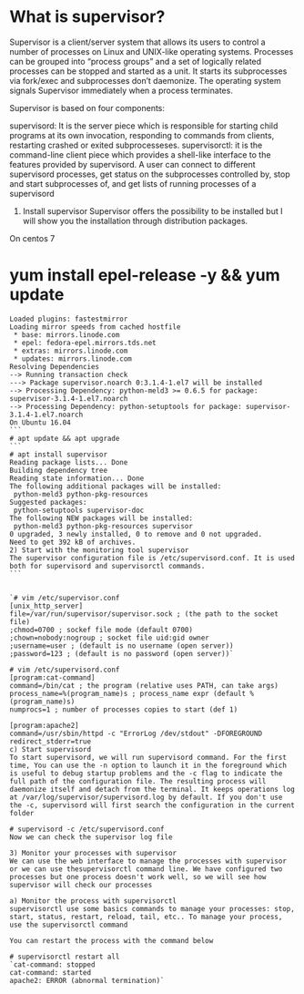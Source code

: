 
# What is supervisor?
Supervisor is a client/server system that allows its users to control a number of processes on Linux and UNIX-like operating systems. Processes can be grouped into “process groups” and a set of logically related processes can be stopped and started as a unit. It starts its subprocesses via fork/exec and subprocesses don’t daemonize. The operating system signals Supervisor immediately when a process terminates.

Supervisor is based on four components:

supervisord: It is the server piece which is responsible for starting child programs at its own invocation, responding to commands from clients, restarting crashed or exited subprocesseses.
supervisorctl: it is the command-line client piece which provides a shell-like interface to the features provided by supervisord. A user can connect to different supervisord processes, get status on the subprocesses controlled by, stop and start subprocesses of, and get lists of running processes of a supervisord



1) Install supervisor
Supervisor offers the possibility to be installed but I will show you the installation through distribution packages.

On centos 7

# yum install epel-release -y && yum update
````# yum install supervisor
Loaded plugins: fastestmirror
Loading mirror speeds from cached hostfile
 * base: mirrors.linode.com
 * epel: fedora-epel.mirrors.tds.net
 * extras: mirrors.linode.com
 * updates: mirrors.linode.com
Resolving Dependencies
--> Running transaction check
---> Package supervisor.noarch 0:3.1.4-1.el7 will be installed
--> Processing Dependency: python-meld3 >= 0.6.5 for package: supervisor-3.1.4-1.el7.noarch
--> Processing Dependency: python-setuptools for package: supervisor-3.1.4-1.el7.noarch
On Ubuntu 16.04
```
# apt update && apt upgrade
```
# apt install supervisor
Reading package lists... Done
Building dependency tree 
Reading state information... Done
The following additional packages will be installed:
 python-meld3 python-pkg-resources
Suggested packages:
 python-setuptools supervisor-doc
The following NEW packages will be installed:
 python-meld3 python-pkg-resources supervisor
0 upgraded, 3 newly installed, 0 to remove and 0 not upgraded.
Need to get 392 kB of archives.
2) Start with the monitoring tool supervisor
The supervisor configuration file is /etc/supervisord.conf. It is used both for supervisord and supervisorctl commands.
```


`# vim /etc/supervisor.conf
[unix_http_server]
file=/var/run/supervisor/supervisor.sock ; (the path to the socket file)
;chmod=0700 ; sockef file mode (default 0700)
;chown=nobody:nogroup ; socket file uid:gid owner
;username=user ; (default is no username (open server))
;password=123 ; (default is no password (open server))`

# vim /etc/supervisord.conf
[program:cat-command]
command=/bin/cat ; the program (relative uses PATH, can take args)
process_name=%(program_name)s ; process_name expr (default %(program_name)s)
numprocs=1 ; number of processes copies to start (def 1)

[program:apache2]
command=/usr/sbin/httpd -c "ErrorLog /dev/stdout" -DFOREGROUND
redirect_stderr=true
c) Start supervisord
To start supervisord, we will run supervisord command. For the first time, You can use the -n option to launch it in the foreground which is useful to debug startup problems and the -c flag to indicate the full path of the configuration file. The resulting process will daemonize itself and detach from the terminal. It keeps operations log at /var/log/supervisor/supervisord.log by default. If you don't use the -c, supervisord will first search the configuration in the current folder

# supervisord -c /etc/supervisord.conf
Now we can check the supervisor log file

3) Monitor your processes with supervisor
We can use the web interface to manage the processes with supervisor or we can use thesupervisorctl command line. We have configured two processes but one process doesn't work well, so we will see how supervisor will check our processes

a) Monitor the process with supervisorctl
supervisorctl use some basics commands to manage your processes: stop, start, status, restart, reload, tail, etc.. To manage your process, use the supervisorctl command

You can restart the process with the command below

# supervisorctl restart all
`cat-command: stopped
cat-command: started
apache2: ERROR (abnormal termination)`